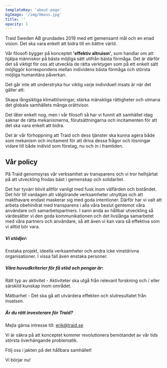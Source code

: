 ```yaml
---
templateKey: 'about-page'
bgImage: '/img/Omoss.jpg'
title: ''
opacity: 1
---
```

Traid Sweden AB grundades 2019 med ett gemensamt mål och en enad vision. Det ska vara enkelt att bidra till en bättre värld.

Vår filosofi bygger på konceptet **'effektiv altruism'**, som handlar om att hjälpa människor på bästa möjliga sätt utifrån bästa förmåga. Det är därför det så viktigt för oss att utveckla de rätta verktygen som på ett enkelt sätt möjliggör korrespondens mellan individens bästa förmåga och största möjliga humanitära påverkan.

Det går inte att understryka hur viktig varje individuell insats är när det gäller att:

Skapa långsiktiga klimatlösningar, stärka mänskliga rättigheter och utmana det globala samhällets många orättvisor.

Det låter enkelt nog, men i vår filosofi så har vi funnit att samhället idag saknar de rätta mekanismerna, förutsättningarna och incitamenten för att det ska vara enkelt att bidra.

Det är vår förhoppning att Traid och dess tjänster ska kunna agera både som mekanism och incitament för att driva dessa frågor och lösningar vidare till både individ som företag, nu och in i framtiden.

## Vår policy

På Traid genomsyras vår verksamhet av transparens och vi tror helhjärtat på att utveckling frodas bäst i gemenskap och solidaritet.

Det har tyvärr blivit alltför vanligt med fusk inom välfärden och biståndet. Det hör till vardagen att välgörande verksamheter utnyttjas och att makthavare endast maskerar sig med goda intentioner. Därför har vi valt att arbeta obehindrat med transparens i alla våra beslut gentemot våra användare och samarbetspartners. I sann anda av hållbar utveckling så värdesätter vi den goda kommunikationen och det livslånga samarbetet med våra partners och användare, så att även vi kan vara så effektiva som vi alltid bör vara.

##### Vi stödjer:

Enstaka projekt, ideella verksamheter och andra icke vinstdrivna organisationer.  I vissa fall även enstaka  personer. 

##### **Våra huvudkriterier för få stöd och pengar är:**

Rätt typ av aktivitet - Aktiviteter ska utgå från relevant forskning och / eller särskild kunskap inom området. 

Mätbarhet - Det ska gå att utvärdera effekten och slutresultatet från insatsen. 

<!--StartFragment-->

##### Är du rätt investerare för Traid?

Mejla gärna intresse till: erik@traid.se

Vi är säkra på att konceptet kommer revolutionera bemötandet av vår tids största överhängande problematik.

Följ oss i jakten på det hållbara samhället!

Vi börjar nu!

<!--EndFragment-->